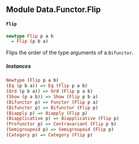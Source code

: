 ## Module Data.Functor.Flip

#### `Flip`

``` purescript
newtype Flip p a b
  = Flip (p b a)
```

Flips the order of the type arguments of a `Bifunctor`.

##### Instances
``` purescript
Newtype (Flip p a b) _
(Eq (p b a)) => Eq (Flip p a b)
(Ord (p b a)) => Ord (Flip p a b)
(Show (p a b)) => Show (Flip p b a)
(Bifunctor p) => Functor (Flip p a)
(Bifunctor p) => Bifunctor (Flip p)
(Biapply p) => Biapply (Flip p)
(Biapplicative p) => Biapplicative (Flip p)
(Profunctor p) => Contravariant (Flip p b)
(Semigroupoid p) => Semigroupoid (Flip p)
(Category p) => Category (Flip p)
```


